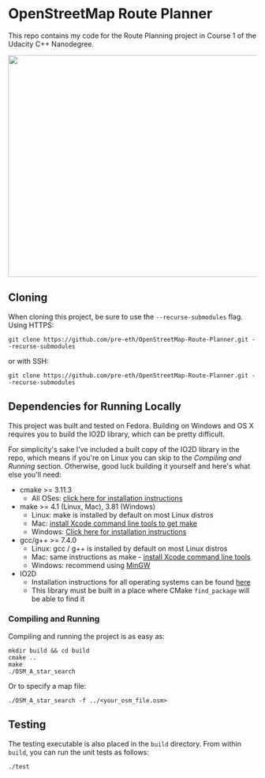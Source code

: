 # OpenStreetMap Route Planner

This repo contains my code for the Route Planning project in Course 1 of the Udacity C++ Nanodegree.

<img src="map.png" width="600" height="450" />

## Cloning

When cloning this project, be sure to use the `--recurse-submodules` flag. Using HTTPS:
```
git clone https://github.com/pre-eth/OpenStreetMap-Route-Planner.git --recurse-submodules
```
or with SSH:
```
git clone https://github.com/pre-eth/OpenStreetMap-Route-Planner.git --recurse-submodules
```

## Dependencies for Running Locally

This project was built and tested on Fedora. Building on Windows and OS X requires you to build the IO2D library, which can be pretty difficult.

For simplicity's sake I've included a built copy of the IO2D library in the repo, which means if you're on Linux you can skip to the *Compiling and Running* section. Otherwise, good luck building it yourself and here's what else you'll need:

* cmake >= 3.11.3
  * All OSes: [click here for installation instructions](https://cmake.org/install/)
* make >= 4.1 (Linux, Mac), 3.81 (Windows)
  * Linux: make is installed by default on most Linux distros
  * Mac: [install Xcode command line tools to get make](https://developer.apple.com/xcode/features/)
  * Windows: [Click here for installation instructions](http://gnuwin32.sourceforge.net/packages/make.htm)
* gcc/g++ >= 7.4.0
  * Linux: gcc / g++ is installed by default on most Linux distros
  * Mac: same instructions as make - [install Xcode command line tools](https://developer.apple.com/xcode/features/)
  * Windows: recommend using [MinGW](http://www.mingw.org/)
* IO2D
  * Installation instructions for all operating systems can be found [here](https://github.com/cpp-io2d/P0267_RefImpl/blob/master/BUILDING.md)
  * This library must be built in a place where CMake `find_package` will be able to find it
 
### Compiling and Running
Compiling and running the project is as easy as:
```
mkdir build && cd build
cmake ..
make
./OSM_A_star_search
```

Or to specify a map file:
```
./OSM_A_star_search -f ../<your_osm_file.osm>
```

## Testing

The testing executable is also placed in the `build` directory. From within `build`, you can run the unit tests as follows:
```
./test
```
